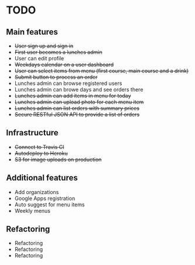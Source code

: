 # TODO

## Main features

* ~~User sign up and sign in~~
* ~~First user becomes a lunches admin~~
* User can edit profile
* ~~Weekdays calendar on a user dashboard~~
* ~~User can select items from menu (first course, main course and a drink)~~
* ~~Submit button to process an order~~
* Lunches admin can browse registered users
* Lunches admin can browe days and see orders there
* ~~Lunches admin can add items in menu for today~~
* ~~Lunches admin can upload photo for each menu item~~
* ~~Lunches admin can list orders with summary prices~~
* ~~Secure RESTful JSON API to provide a list of orders~~

## Infrastructure

* ~~Connect to Travis CI~~
* ~~Autodeploy to Heroku~~
* ~~S3 for image uploads on production~~

## Additional features

* Add organizations
* Google Apps registration
* Auto suggest for menu items
* Weekly menus

## Refactoring

* Refactoring
* Refactoring
* Refactoring
